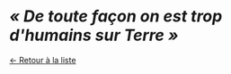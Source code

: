 # _« De toute façon on est trop d'humains sur Terre »_



[← Retour à la liste](../contre_arguments.md)
